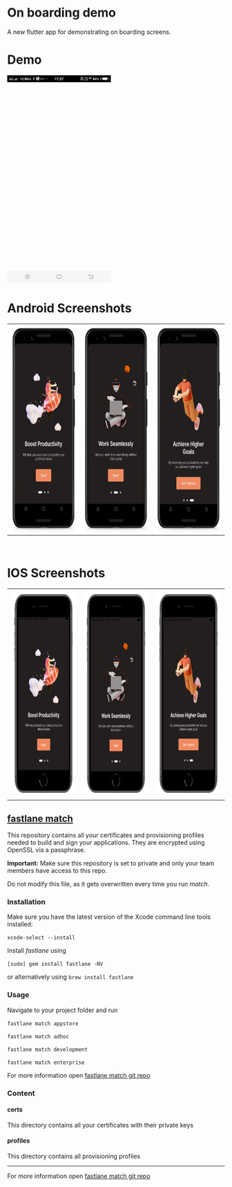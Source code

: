 # On boarding demo
A new flutter app for demonstrating on boarding screens.

# Demo
<img src="https://github.com/MarvelApps-Flutter/on_boarding_app/blob/master/screenshots/gif/demo.gif" height="480px"></td>

# Android Screenshots

<table>
  <tr>
    <td><img src="https://github.com/MarvelApps-Flutter/on_boarding_app/blob/master/screenshots/android/android1.png" height="480px"></td>
    <td><img src="https://github.com/MarvelApps-Flutter/on_boarding_app/blob/master/screenshots/android/android2.png" height="480px"></td>
    <td><img src="https://github.com/MarvelApps-Flutter/on_boarding_app/blob/master/screenshots/android/android3.png" height="480px"></td>
  </tr>
 </table>
</br>

# IOS Screenshots

<table>
  <tr>
    <td><img src="https://github.com/MarvelApps-Flutter/on_boarding_app/blob/master/screenshots/ios/ios1.png" height="480px"></td>
    <td><img src="https://github.com/MarvelApps-Flutter/on_boarding_app/blob/master/screenshots/ios/ios2.png" height="480px"></td>
    <td><img src="https://github.com/MarvelApps-Flutter/on_boarding_app/blob/master/screenshots/ios/ios3.png" height="480px"></td>
  </tr>
 </table>


## [fastlane match](https://docs.fastlane.tools/actions/match/)

This repository contains all your certificates and provisioning profiles needed to build and sign your applications. They are encrypted using OpenSSL via a passphrase.

**Important:** Make sure this repository is set to private and only your team members have access to this repo.

Do not modify this file, as it gets overwritten every time you run _match_.

### Installation

Make sure you have the latest version of the Xcode command line tools installed:

```
xcode-select --install
```

Install _fastlane_ using

```
[sudo] gem install fastlane -NV
```

or alternatively using `brew install fastlane`

### Usage

Navigate to your project folder and run

```
fastlane match appstore
```

```
fastlane match adhoc
```

```
fastlane match development
```

```
fastlane match enterprise
```

For more information open [fastlane match git repo](https://docs.fastlane.tools/actions/match/)

### Content

#### certs

This directory contains all your certificates with their private keys

#### profiles

This directory contains all provisioning profiles

---

For more information open [fastlane match git repo](https://docs.fastlane.tools/actions/match/)
